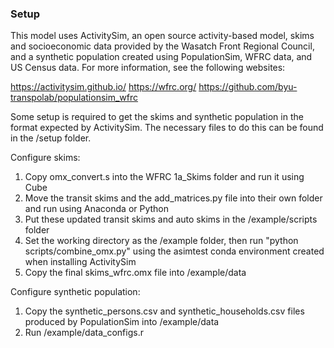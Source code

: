 
### Setup

This model uses ActivitySim, an open source activity-based model, skims and socioeconomic
data provided by the Wasatch Front Regional Council, and a synthetic population created
using PopulationSim, WFRC data, and US Census data. For more information, see the following
websites:

https://activitysim.github.io/
https://wfrc.org/
https://github.com/byu-transpolab/populationsim_wfrc

Some setup is required to get the skims and synthetic population in the format expected 
by ActivitySim. The necessary files to do this can be found in the /setup folder.

Configure skims:
1. Copy omx_convert.s into the WFRC 1a_Skims folder and run it using Cube
2. Move the transit skims and the add_matrices.py file into their own folder and run 
using Anaconda or Python
3. Put these updated transit skims and auto skims in the /example/scripts folder
4. Set the working directory as the /example folder, then run "python scripts/combine_omx.py"
using the asimtest conda environment created when installing ActivitySim
5. Copy the final skims_wfrc.omx file into /example/data

Configure synthetic population:
1. Copy the synthetic_persons.csv and synthetic_households.csv files produced by
PopulationSim into /example/data
2. Run /example/data_configs.r
